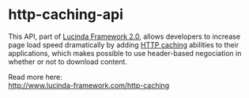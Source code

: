 # http-caching-api

This API, part of [Lucinda Framework 2.0](http://www.lucinda-framework.com), allows developers to increase page load speed dramatically by adding [HTTP caching](http://www.lucinda-framework.com/blog/how-does-http-caching-work) abilities to their applications, which makes possible to use header-based negociation in whether or not to download content.

Read more here:<br/>
http://www.lucinda-framework.com/http-caching
